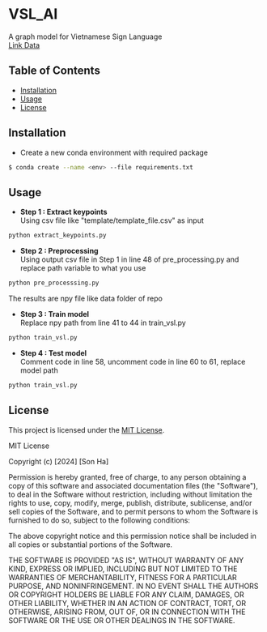 # VSL_AI
A graph model for Vietnamese Sign Language <br>
[Link Data](https://drive.google.com/file/d/1tw28pEJ8SqAYoU78LVTE911FLXMChwRF/view?usp=sharing)
## Table of Contents
- [Installation](#installation)
- [Usage](#usage)
- [License](#license)

## Installation
- Create a new conda environment with required package
```bash
$ conda create --name <env> --file requirements.txt
```
## Usage
- **Step 1 : Extract keypoints** <br>
Using csv file like "template/template_file.csv" as input 
```python
python extract_keypoints.py
```
- **Step 2 : Preprocessing** <br>
Using output csv file in Step 1 in line 48 of pre_processing.py and replace path variable to what you use
```python
python pre_processsing.py
```
The results are npy file like data folder of repo
- **Step 3 : Train model** <br>
Replace npy path from line 41 to 44 in train_vsl.py
```python
python train_vsl.py
```
- **Step 4 : Test model** <br>
Comment code in line 58, uncomment code in line 60 to 61, replace model path
```python
python train_vsl.py
```
## License
This project is licensed under the [MIT License](LICENSE).

MIT License

Copyright (c) [2024] [Son Ha]

Permission is hereby granted, free of charge, to any person obtaining a copy of this software and associated documentation files (the "Software"), to deal in the Software without restriction, including without limitation the rights to use, copy, modify, merge, publish, distribute, sublicense, and/or sell copies of the Software, and to permit persons to whom the Software is furnished to do so, subject to the following conditions:

The above copyright notice and this permission notice shall be included in all copies or substantial portions of the Software.

THE SOFTWARE IS PROVIDED "AS IS", WITHOUT WARRANTY OF ANY KIND, EXPRESS OR IMPLIED, INCLUDING BUT NOT LIMITED TO THE WARRANTIES OF MERCHANTABILITY, FITNESS FOR A PARTICULAR PURPOSE, AND NONINFRINGEMENT. IN NO EVENT SHALL THE AUTHORS OR COPYRIGHT HOLDERS BE LIABLE FOR ANY CLAIM, DAMAGES, OR OTHER LIABILITY, WHETHER IN AN ACTION OF CONTRACT, TORT, OR OTHERWISE, ARISING FROM, OUT OF, OR IN CONNECTION WITH THE SOFTWARE OR THE USE OR OTHER DEALINGS IN THE SOFTWARE.